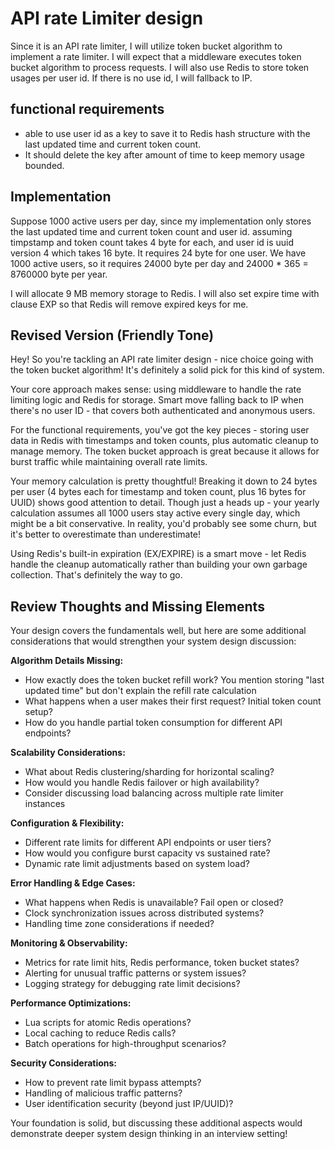 # API rate Limiter design

Since it is an API rate limiter, I will utilize token bucket algorithm to implement a rate limiter.
I will expect that a middleware executes token bucket algorithm to process requests.
I will also use Redis to store token usages per user id. If there is no use id, I will fallback to IP.

## functional requirements

- able to use user id as a key to save it to Redis hash structure with the last updated time and current token count.
- It should delete the key after amount of time to keep memory usage bounded.

## Implementation

Suppose 1000 active users per day, since my implementation only stores the last updated time and current token count and user id. assuming timpstamp and token count takes 4 byte for each, and user id is uuid version 4 which takes 16 byte. It requires 24 byte for one user.
We have 1000 active users, so it requires 24000 byte per day and 24000 \* 365 = 8760000 byte per year.

I will allocate 9 MB memory storage to Redis.
I will also set expire time with clause EXP so that Redis will remove expired keys for me.

## Revised Version (Friendly Tone)

Hey! So you're tackling an API rate limiter design - nice choice going with the token bucket algorithm! It's definitely a solid pick for this kind of system.

Your core approach makes sense: using middleware to handle the rate limiting logic and Redis for storage. Smart move falling back to IP when there's no user ID - that covers both authenticated and anonymous users.

For the functional requirements, you've got the key pieces - storing user data in Redis with timestamps and token counts, plus automatic cleanup to manage memory. The token bucket approach is great because it allows for burst traffic while maintaining overall rate limits.

Your memory calculation is pretty thoughtful! Breaking it down to 24 bytes per user (4 bytes each for timestamp and token count, plus 16 bytes for UUID) shows good attention to detail. Though just a heads up - your yearly calculation assumes all 1000 users stay active every single day, which might be a bit conservative. In reality, you'd probably see some churn, but it's better to overestimate than underestimate!

Using Redis's built-in expiration (EX/EXPIRE) is a smart move - let Redis handle the cleanup automatically rather than building your own garbage collection. That's definitely the way to go.

## Review Thoughts and Missing Elements

Your design covers the fundamentals well, but here are some additional considerations that would strengthen your system design discussion:

**Algorithm Details Missing:**

- How exactly does the token bucket refill work? You mention storing "last updated time" but don't explain the refill rate calculation
- What happens when a user makes their first request? Initial token count setup?
- How do you handle partial token consumption for different API endpoints?

**Scalability Considerations:**

- What about Redis clustering/sharding for horizontal scaling?
- How would you handle Redis failover or high availability?
- Consider discussing load balancing across multiple rate limiter instances

**Configuration & Flexibility:**

- Different rate limits for different API endpoints or user tiers?
- How would you configure burst capacity vs sustained rate?
- Dynamic rate limit adjustments based on system load?

**Error Handling & Edge Cases:**

- What happens when Redis is unavailable? Fail open or closed?
- Clock synchronization issues across distributed systems?
- Handling time zone considerations if needed?

**Monitoring & Observability:**

- Metrics for rate limit hits, Redis performance, token bucket states?
- Alerting for unusual traffic patterns or system issues?
- Logging strategy for debugging rate limit decisions?

**Performance Optimizations:**

- Lua scripts for atomic Redis operations?
- Local caching to reduce Redis calls?
- Batch operations for high-throughput scenarios?

**Security Considerations:**

- How to prevent rate limit bypass attempts?
- Handling of malicious traffic patterns?
- User identification security (beyond just IP/UUID)?

Your foundation is solid, but discussing these additional aspects would demonstrate deeper system design thinking in an interview setting!
